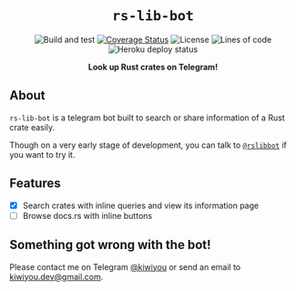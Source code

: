 <div align="center">
  <h1><code>rs-lib-bot</code></h1>
  <p>
    <image alt="Build and test" src="https://github.com/kiwiyou/rs-lib-bot/workflows/Build%20and%20test/badge.svg">
    <a href='https://coveralls.io/github/kiwiyou/rs-lib-bot?branch=master'><img src='https://coveralls.io/repos/github/kiwiyou/rs-lib-bot/badge.svg?branch=master' alt='Coverage Status' /></a>
    <image alt="License" src="https://img.shields.io/badge/license-MIT%20or%20Apache--2.0-brightgreen">
    <image alt="Lines of code" src="https://img.shields.io/tokei/lines/github/kiwiyou/rs-lib-bot">
    <image alt="Heroku deploy status" src="https://heroku-badge.herokuapp.com/?app=rs-lib-bot">
  </p>
  <strong>Look up Rust crates on Telegram!</strong>
</div>

## About

`rs-lib-bot` is a telegram bot built to search or share information of a Rust crate easily.

Though on a very early stage of development, you can talk to [`@rslibbot`](https://t.me/rslibbot) if you want to try it.

## Features

- [x] Search crates with inline queries and view its information page
- [ ] Browse docs.rs with inline buttons

## Something got wrong with the bot!

Please contact me on Telegram [@kiwiyou](https://t.me/kiwiyou) or send an email to [kiwiyou.dev@gmail.com](mailto:kiwiyou.dev@gmail.com).
